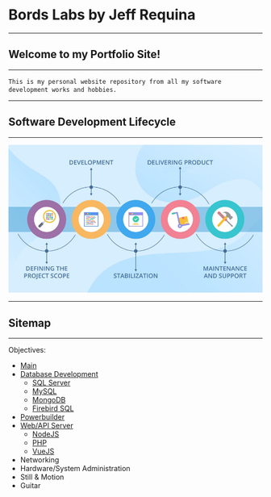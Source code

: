 Bords Labs by Jeff Requina
==========

- - -
Welcome to my Portfolio Site!
--------
- - -
```
This is my personal website repository from all my software development works and hobbies.
```

- - -
Software Development Lifecycle
-------
- - -
![Software Development Lifecycle](https://github.com/jeffrequina/bordslabs/blob/master/images/softdev_lifecycle.jpg?raw=true "Software Development Lifecycle")

- - -
Sitemap
-------
- - -
Objectives:

* [Main](index.md)
* [Database Development](db/dbdev.md)
	* [SQL Server](db/sqlserver.md)
	* [MySQL](db/mysql.md)
	* [MongoDB](db/mongodb.md)
	* [Firebird SQL](db/firebirdsql.md)
* [Powerbuilder](pbdev.md)
* [Web/API Server](web.md)
	* [NodeJS](nodejs.md)
	* [PHP](php.md)
	* [VueJS](vue.md)
* Networking
* Hardware/System Administration
* Still & Motion
* Guitar
